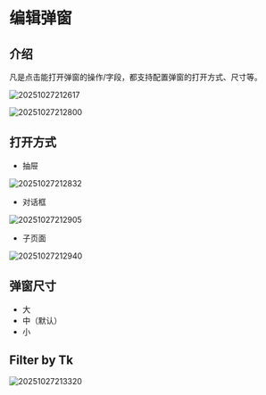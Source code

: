 # 编辑弹窗

## 介绍

凡是点击能打开弹窗的操作/字段，都支持配置弹窗的打开方式、尺寸等。

![20251027212617](https://static-docs.nocobase.com/20251027212617.png)

![20251027212800](https://static-docs.nocobase.com/20251027212800.png)

## 打开方式

- 抽屉

![20251027212832](https://static-docs.nocobase.com/20251027212832.png)

- 对话框

![20251027212905](https://static-docs.nocobase.com/20251027212905.png)

- 子页面

![20251027212940](https://static-docs.nocobase.com/20251027212940.png)

## 弹窗尺寸

- 大
- 中（默认）
- 小

## Filter by Tk

![20251027213320](https://static-docs.nocobase.com/20251027213320.png)
